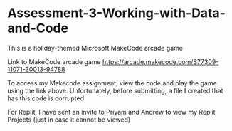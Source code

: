 # Assessment-3-Working-with-Data-and-Code
This is a holiday-themed Microsoft MakeCode arcade game 

Link to MakeCode arcade game 
https://arcade.makecode.com/S77309-11071-30013-94788 

To access my Makecode assignment, view the code and play the game using the link above. 
Unfortunately, before submitting, a file I created that has this code is corrupted. 

For Replit, I have sent an invite to Priyam and Andrew to view my Replit Projects (just in case it cannot be viewed)
